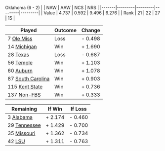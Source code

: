 Oklahoma (6 - 2)
|       |   NAW   |   AAW   |   NCS   |   NRS   |
|-------|---------|---------|---------|---------|
| Value |   4.737 |   0.592 |   9.496 |   6.276 |
| Rank  |      21 |      22 |      27 |      15 |

| Played                    | Outcome    |  Change  |
|---------------------------|------------|----------|
|   7 [Ole Miss              ](OleMiss.md)| Loss       | -  0.498 |
|  14 [Michigan              ](Michigan.md)| Win        | +  1.690 |
|  28 [Texas                 ](Texas.md)| Loss       | -  0.687 |
|  56 [Temple                ](Temple.md)| Win        | +  1.103 |
|  60 [Auburn                ](Auburn.md)| Win        | +  1.078 |
|  87 [South Carolina        ](SouthCarolina.md)| Win        | +  0.903 |
| 115 [Kent State            ](KentState.md)| Win        | +  0.736 |
| 137 [Non-FBS               ](NonFBS.md)| Win        | +  0.333 |

| Remaining                 |  If Win  |  If Loss |
|---------------------------|----------|----------|
|   3 [Alabama               ](Alabama.md)| +  2.174 | -  0.460 |
|  29 [Tennessee             ](Tennessee.md)| +  1.429 | -  0.700 |
|  35 [Missouri              ](Missouri.md)| +  1.362 | -  0.734 |
|  42 [LSU                   ](LSU.md)| +  1.311 | -  0.763 |

